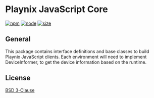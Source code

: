 # Playnix JavaScript Core
[![npm][npm]][npm-url]
[![node][node]][node-url]
[![size][size]][size-url]


## General
This package contains interface definitions and base classes to build Playnix JavaScript clients.
Each environment will need to implement DeviceInformer, to get the device information based on the runtime.


## License

[BSD 3-Clause](./LICENSE)

[npm]: https://img.shields.io/npm/v/playnix-core.svg
[npm-url]: https://www.npmjs.com/package/playnix-core
[node]: https://img.shields.io/node/v/playnix-core.svg
[node-url]: https://nodejs.org
[size]: https://packagephobia.now.sh/badge?p=playnix-core
[size-url]: https://packagephobia.com/result?p=playnix-core